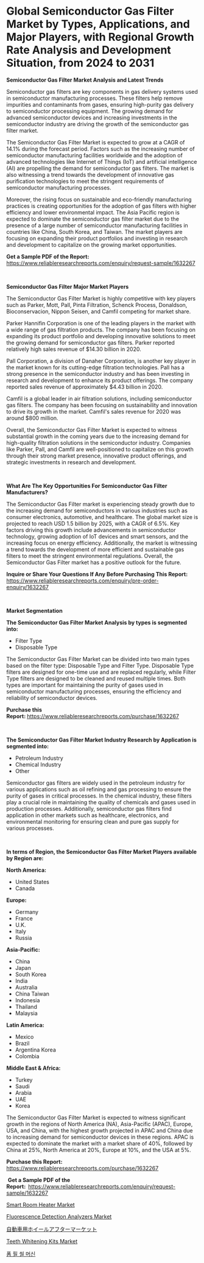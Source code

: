 <p><h1>Global Semiconductor Gas Filter Market by Types, Applications, and Major Players, with Regional Growth Rate Analysis and Development Situation, from 2024 to 2031</h1></p><p><strong>Semiconductor Gas Filter Market Analysis and Latest Trends</strong></p>
<p><p>Semiconductor gas filters are key components in gas delivery systems used in semiconductor manufacturing processes. These filters help remove impurities and contaminants from gases, ensuring high-purity gas delivery to semiconductor processing equipment. The growing demand for advanced semiconductor devices and increasing investments in the semiconductor industry are driving the growth of the semiconductor gas filter market.</p><p>The Semiconductor Gas Filter Market is expected to grow at a CAGR of 14.1% during the forecast period. Factors such as the increasing number of semiconductor manufacturing facilities worldwide and the adoption of advanced technologies like Internet of Things (IoT) and artificial intelligence (AI) are propelling the demand for semiconductor gas filters. The market is also witnessing a trend towards the development of innovative gas purification technologies to meet the stringent requirements of semiconductor manufacturing processes.</p><p>Moreover, the rising focus on sustainable and eco-friendly manufacturing practices is creating opportunities for the adoption of gas filters with higher efficiency and lower environmental impact. The Asia Pacific region is expected to dominate the semiconductor gas filter market due to the presence of a large number of semiconductor manufacturing facilities in countries like China, South Korea, and Taiwan. The market players are focusing on expanding their product portfolios and investing in research and development to capitalize on the growing market opportunities.</p></p>
<p><strong>Get a Sample PDF of the Report:&nbsp;</strong> <a href="https://www.reliableresearchreports.com/enquiry/request-sample/1632267">https://www.reliableresearchreports.com/enquiry/request-sample/1632267</a></p>
<p>&nbsp;</p>
<p><strong>Semiconductor Gas Filter Major Market Players</strong></p>
<p><p>The Semiconductor Gas Filter Market is highly competitive with key players such as Parker, Mott, Pall, Pinta Filtration, Schenck Process, Donaldson, Bioconservacion, Nippon Seisen, and Camfil competing for market share. </p><p>Parker Hannifin Corporation is one of the leading players in the market with a wide range of gas filtration products. The company has been focusing on expanding its product portfolio and developing innovative solutions to meet the growing demand for semiconductor gas filters. Parker reported relatively high sales revenue of $14.30 billion in 2020.</p><p>Pall Corporation, a division of Danaher Corporation, is another key player in the market known for its cutting-edge filtration technologies. Pall has a strong presence in the semiconductor industry and has been investing in research and development to enhance its product offerings. The company reported sales revenue of approximately $4.43 billion in 2020.</p><p>Camfil is a global leader in air filtration solutions, including semiconductor gas filters. The company has been focusing on sustainability and innovation to drive its growth in the market. Camfil's sales revenue for 2020 was around $800 million.</p><p>Overall, the Semiconductor Gas Filter Market is expected to witness substantial growth in the coming years due to the increasing demand for high-quality filtration solutions in the semiconductor industry. Companies like Parker, Pall, and Camfil are well-positioned to capitalize on this growth through their strong market presence, innovative product offerings, and strategic investments in research and development.</p></p>
<p>&nbsp;</p>
<p><strong>What Are The Key Opportunities For Semiconductor Gas Filter Manufacturers?</strong></p>
<p><p>The Semiconductor Gas Filter market is experiencing steady growth due to the increasing demand for semiconductors in various industries such as consumer electronics, automotive, and healthcare. The global market size is projected to reach USD 1.5 billion by 2025, with a CAGR of 6.5%. Key factors driving this growth include advancements in semiconductor technology, growing adoption of IoT devices and smart sensors, and the increasing focus on energy efficiency. Additionally, the market is witnessing a trend towards the development of more efficient and sustainable gas filters to meet the stringent environmental regulations. Overall, the Semiconductor Gas Filter market has a positive outlook for the future.</p></p>
<p><strong>Inquire or Share Your Questions If Any Before Purchasing This Report:</strong> <a href="https://www.reliableresearchreports.com/enquiry/pre-order-enquiry/1632267">https://www.reliableresearchreports.com/enquiry/pre-order-enquiry/1632267</a></p>
<p>&nbsp;</p>
<p><strong>Market Segmentation</strong></p>
<p><strong>The Semiconductor Gas Filter Market Analysis by types is segmented into:</strong></p>
<p><ul><li>Filter Type</li><li>Disposable Type</li></ul></p>
<p><p>The Semiconductor Gas Filter Market can be divided into two main types based on the filter type: Disposable Type and Filter Type. Disposable Type filters are designed for one-time use and are replaced regularly, while Filter Type filters are designed to be cleaned and reused multiple times. Both types are important for maintaining the purity of gases used in semiconductor manufacturing processes, ensuring the efficiency and reliability of semiconductor devices.</p></p>
<p><strong>Purchase this Report:&nbsp;</strong><a href="https://www.reliableresearchreports.com/purchase/1632267">https://www.reliableresearchreports.com/purchase/1632267</a></p>
<p>&nbsp;</p>
<p><strong>The Semiconductor Gas Filter Market Industry Research by Application is segmented into:</strong></p>
<p><ul><li>Petroleum Industry</li><li>Chemical Industry</li><li>Other</li></ul></p>
<p><p>Semiconductor gas filters are widely used in the petroleum industry for various applications such as oil refining and gas processing to ensure the purity of gases in critical processes. In the chemical industry, these filters play a crucial role in maintaining the quality of chemicals and gases used in production processes. Additionally, semiconductor gas filters find application in other markets such as healthcare, electronics, and environmental monitoring for ensuring clean and pure gas supply for various processes.</p></p>
<p>&nbsp;</p>
<p><strong>In terms of Region, the Semiconductor Gas Filter Market Players available by Region are:</strong></p>
<p>
    <p> <strong> North America: </strong>
        <ul>
            <li>United States</li>
            <li>Canada</li>
        </ul>
        </p> 
    <p> <strong> Europe: </strong>
        <ul>
            <li>Germany</li>
            <li>France</li>
            <li>U.K.</li>
            <li>Italy</li>
            <li>Russia</li>
        </ul>
        </p> 
    <p> <strong> Asia-Pacific: </strong>
        <ul>
            <li>China</li>
            <li>Japan</li>
            <li>South Korea</li>
            <li>India</li>
            <li>Australia</li>
            <li>China Taiwan</li>
            <li>Indonesia</li>
            <li>Thailand</li>
            <li>Malaysia</li>
        </ul>
        </p> 
    <p> <strong> Latin America: </strong>
        <ul>
            <li>Mexico</li>
            <li>Brazil</li>
            <li>Argentina Korea</li>
            <li>Colombia</li>
        </ul>
        </p> 
    <p> <strong> Middle East & Africa: </strong>
        <ul>
            <li>Turkey</li>
            <li>Saudi</li>
            <li>Arabia</li>
            <li>UAE</li>
            <li>Korea</li>
        </ul>
    </p>
    </p>
<p><p>The Semiconductor Gas Filter Market is expected to witness significant growth in the regions of North America (NA), Asia-Pacific (APAC), Europe, USA, and China, with the highest growth projected in APAC and China due to increasing demand for semiconductor devices in these regions. APAC is expected to dominate the market with a market share of 40%, followed by China at 25%, North America at 20%, Europe at 10%, and the USA at 5%.</p></p>
<p><strong>Purchase this Report: </strong><a href="https://www.reliableresearchreports.com/purchase/1632267">https://www.reliableresearchreports.com/purchase/1632267</a></p>
<p>&nbsp;<strong>Get a Sample PDF of the Report:&nbsp;&nbsp;</strong><a href="https://www.reliableresearchreports.com/enquiry/request-sample/1632267">https://www.reliableresearchreports.com/enquiry/request-sample/1632267</a></p>
<p><strong></strong></p>
<p><p><a href="https://confirmed-shield-e13.notion.site/Smart-Room-Heater-Market-Size-Focuses-on-Market-Dynamics-In-Depth-Analysis-and-Future-Projections-o-26ce2d4f0b394b15a08dbdeb729e0889">Smart Room Heater Market</a></p><p><a href="https://github.com/wwwkeltoum/Market-Research-Report-List-2/blob/main/fluorescence-detection-analyzers-market.md">Fluorescence Detection Analyzers Market</a></p><p><a href="https://medium.com/@klon646/%E8%87%AA%E5%8B%95%E8%BB%8A%E7%94%A8%E3%83%9B%E3%82%A4%E3%83%BC%E3%83%AB%E3%82%A2%E3%83%95%E3%82%BF%E3%83%BC%E3%83%9E%E3%83%BC%E3%82%B1%E3%83%83%E3%83%88%E3%81%AF-%E5%B8%82%E5%A0%B4%E3%82%B7%E3%82%A7%E3%82%A2-%E3%82%B5%E3%82%A4%E3%82%BA-%E3%81%8A%E3%82%88%E3%81%B32031%E5%B9%B4%E3%81%BE%E3%81%A7%E3%81%AE%E4%BA%88%E6%83%B3%E4%BA%88%E6%B8%AC%E3%81%AB%E7%84%A6%E7%82%B9%E3%82%92%E5%BD%93%E3%81%A6%E3%81%A6%E3%81%84%E3%81%BE%E3%81%99-ff21a79f8f29">自動車用ホイールアフターマーケット</a></p><p><a href="https://view.publitas.com/reportprime-1/teeth-whitening-kits-market-share-market-new-trends-analysis-report-by-type-by-application-by-end-use-by-region-and-segment-forecasts-2024-2031/">Teeth Whitening Kits Market</a></p><p><a href="https://medium.com/@nicholepatriciadoylenwnrjr0/%ED%8F%BC-%ED%95%84-%EC%84%B8%EC%9D%BC-%EA%B8%B0%EA%B3%84-%EC%8B%9C%EC%9E%A5-%EC%A0%90%EC%9C%A0%EC%9C%A8-%EB%B3%80%ED%99%94-%EB%B0%8F-%EC%8B%9C%EC%9E%A5-%EC%84%B1%EC%9E%A5-%ED%8A%B8%EB%A0%8C%EB%93%9C-2024-2031-3e7a970ab45f">폼 필 씰 머신</a></p></p>